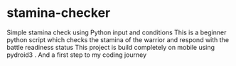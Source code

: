 # stamina-checker
Simple stamina check using Python input and conditions
This is a beginner python script which checks the stamina of the warrior and respond with the battle readiness status
This project is build  completely on mobile using pydroid3 . And a first step to my coding journey
